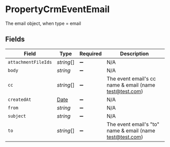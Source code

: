 # PropertyCrmEventEmail

The email object, when type = email


## Fields

| Field                                                                                         | Type                                                                                          | Required                                                                                      | Description                                                                                   |
| --------------------------------------------------------------------------------------------- | --------------------------------------------------------------------------------------------- | --------------------------------------------------------------------------------------------- | --------------------------------------------------------------------------------------------- |
| `attachmentFileIds`                                                                           | *string*[]                                                                                    | :heavy_minus_sign:                                                                            | N/A                                                                                           |
| `body`                                                                                        | *string*                                                                                      | :heavy_minus_sign:                                                                            | N/A                                                                                           |
| `cc`                                                                                          | *string*[]                                                                                    | :heavy_minus_sign:                                                                            | The event email's cc name & email (name <test@test.com>)                                      |
| `createdAt`                                                                                   | [Date](https://developer.mozilla.org/en-US/docs/Web/JavaScript/Reference/Global_Objects/Date) | :heavy_minus_sign:                                                                            | N/A                                                                                           |
| `from`                                                                                        | *string*                                                                                      | :heavy_minus_sign:                                                                            | N/A                                                                                           |
| `subject`                                                                                     | *string*                                                                                      | :heavy_minus_sign:                                                                            | N/A                                                                                           |
| `to`                                                                                          | *string*[]                                                                                    | :heavy_minus_sign:                                                                            | The event email's "to" name & email (name <test@test.com>)                                    |